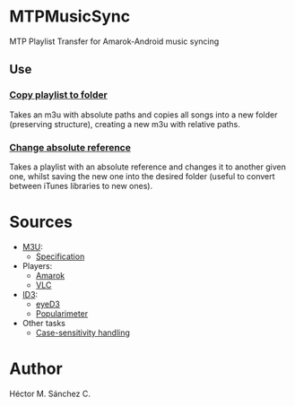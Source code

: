 # MTPMusicSync

MTP Playlist Transfer for Amarok-Android music syncing


## Use

### [Copy playlist to folder](./copyPlaylist.py)

Takes an m3u with absolute paths and copies all songs into a new folder (preserving structure), creating a new m3u with relative paths.

### [Change absolute reference](./copyPlaylist.py)

Takes a playlist with an absolute reference and changes it to another given one, whilst saving the new one into the desired folder (useful to convert between iTunes libraries to new ones).


# Sources

* [M3U](https://en.wikipedia.org/wiki/M3U):
    * [Specification](https://schworak.com/blog/e39/m3u-play-list-specification/)
* Players:
    * [Amarok](https://userbase.kde.org/Amarok/Manual)
    * [VLC](https://www.videolan.org/doc/)
* [ID3](https://en.wikipedia.org/wiki/ID3):
    * [eyeD3](https://eyed3.readthedocs.io/en/latest/eyed3.id3.html#eyed3.id3.frames.PopularityFrame.rating)
    * [Popularimeter](http://id3.org/id3v2.3.0#sec4.18)
* Other tasks
    * [Case-sensitivity handling](https://stackoverflow.com/questions/25843269/can-you-force-os-path-isfile-to-use-case-insensitivity-when-checking-a-file-on)

# Author

Héctor M. Sánchez C.

